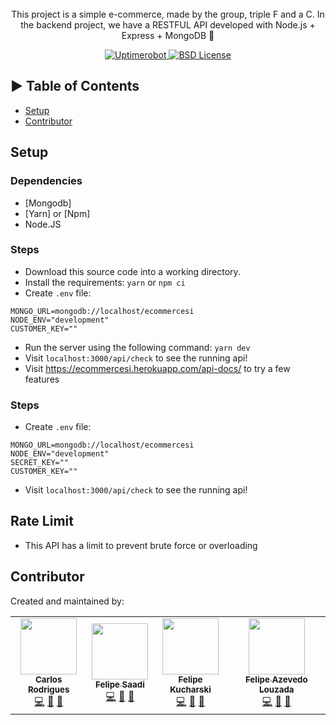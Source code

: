 </br>
</br>
</br>
</p>
<p align="center">This project is a simple e-commerce, made by the group, triple F and a C.
  In the backend project, we have a RESTFUL API developed with Node.js + Express + MongoDB 🚀
</p>

<p align="center">
  <a href="#" title="Uptimerobot">
    <img src="https://img.shields.io/uptimerobot/ratio/m778918918-3e92c097147760ee39d02d36.svg" alt="Uptimerobot">
  </a>
  <a href="https://github.com/almakad/ecommerce-si/blob/main/LICENSE" title="license">
    <img src="https://badgen.net/badge/license/BSD/blue" alt="BSD License">
  </a>
  
</p>

## ► Table of Contents

- [Setup](#setup)
- [Contributor](#contributor)

## Setup

### Dependencies

- [Mongodb]
- [Yarn] or [Npm]
- Node.JS

### Steps

- Download this source code into a working directory.
- Install the requirements: `yarn` or `npm ci`
- Create `.env` file:

```
MONGO_URL=mongodb://localhost/ecommercesi
NODE_ENV="development"
CUSTOMER_KEY=""
```

- Run the server using the following command: `yarn dev`
- Visit `localhost:3000/api/check` to see the running api!
- Visit https://ecommercesi.herokuapp.com/api-docs/ to try a few features

### Steps

- Create `.env` file:

```
MONGO_URL=mongodb://localhost/ecommercesi
NODE_ENV="development"
SECRET_KEY=""
CUSTOMER_KEY=""
```

- Visit `localhost:3000/api/check` to see the running api!

## Rate Limit

- This API has a limit to prevent brute force or overloading

## Contributor

Created and maintained by:

<table>
  <tr>
    <td align="center"><a href="https://github.com/almakad"><img
          src="https://avatars.githubusercontent.com/u/35458167?v=4" width="90px;" alt="" /><br /><sub><b>Carlos Rodrigues</b></sub></a><br /><a href="https://github.com/almakad/ecommerce-si/commits?author=almakad" title="Code">💻</a> <a
        href="https://github.com/almakad/ecommerce-si/commits?author=almakad"
        title="Code">📖</a> <a
        href="https://github.com/almakad/ecommerce-si/pulls?q=is%3Apr+reviewed-by%3almakad"
        title="Reviewed Pull Requests">👀</a> 
    </td>
    <td align="center"><a href="https://github.com/FelipeSaadi"><img
          src="https://avatars.githubusercontent.com/u/54749257?v=4" width="90px;" alt="" /><br /><sub><b>Felipe Saadi</b></sub></a><br /><a href="https://github.com/almakad/ecommerce-si/commits?author=FelipeSaadi" title="Code">💻</a> <a
        href="https://github.com/almakad/ecommerce-si/commits?author=FelipeSaadi"
        title="Code">📖</a> <a
        href="https://github.com/almakad/ecommerce-si/pulls?q=is%3Apr+reviewed-by%3FelipeSaadi"
        title="Reviewed Pull Requests">👀</a> 
    </td>
    <td align="center"><a href="https://github.com/FaKeBx"><img
          src="https://avatars.githubusercontent.com/u/62360343?v=4" width="90px;" alt="" /><br /><sub><b>Felipe Kucharski</b></sub></a><br /><a href="https://github.com/almakad/ecommerce-si/commits?author=FaKeBx" title="Code">💻</a> <a
        href="https://github.com/almakad/ecommerce-si/commits?author=FaKeBx"
        title="Code">📖</a> <a
        href="https://github.com/almakad/ecommerce-si/pulls?q=is%3Apr+reviewed-by%3FaKeBx"
        title="Reviewed Pull Requests">👀</a> 
    </td>
    <td align="center"><a href="https://github.com/felipeazl"><img
          src="https://avatars.githubusercontent.com/u/70648194?v=4" width="90px;" alt="" /><br /><sub><b>Felipe Azevedo Louzada</b></sub></a><br /><a href="https://github.com/almakad/ecommerce-si/commits?author=felipeazl" title="Code">💻</a> <a
        href="https://github.com/almakad/ecommerce-si/commits?author=felipeazl"
        title="Code">📖</a> <a
        href="https://github.com/almakad/ecommerce-si/pulls?q=is%3Apr+reviewed-by%3felipeazl"
        title="Reviewed Pull Requests">👀</a> 
    </td>
  </tr>
</table>